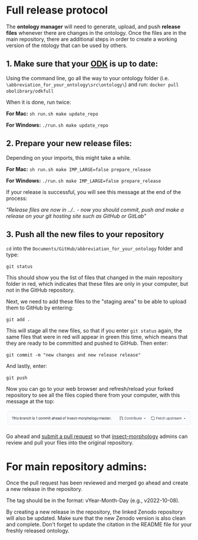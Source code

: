 # Full release protocol #

The  **ontology manager** will need to generate, upload, and push **release files** whenever there are changes in the ontology. Once the files are in the main repository, there are additional steps in order to create a working version of the ntology that can be used by others.

## **1. Make sure that your [ODK](https://github.com/INCATools/ontology-development-kit) is up to date:** ##
Using the command line, go all the way to your ontology folder (i.e. `\abbreviation_for_your_ontology\src\ontology\`)
and run: 
`docker pull obolibrary/odkfull`

When it is done, run twice: 

**For Mac:**
`sh run.sh make update_repo`

**For Windows:**
`./run.sh make update_repo`

## **2. Prepare your new release files:** ## 
Depending on your imports, this might take a while.

**For Mac:**
`sh run.sh make IMP_LARGE=false prepare_release`

**For Windows:**
`./run.sh make IMP_LARGE=false prepare_release`

If your release is successful, you will see this message at the end of the process:

*"Release files are now in ../.. - now you should commit, push and make a release on your git hosting site such as GitHub or GitLab"*

## **3. Push all the new files to your repository** ##

`cd` into the `Documents/GitHub/abbreviation_for_your_ontology` folder and type:

`git status`

This should show you the list of files that changed in the main repository folder in red, which indicates that these files are only in your computer, but not in the GitHub repository.

Next, we need to add these files to the "staging area" to be able to upload them to GitHub by entering:

`git add .`

This will stage all the new files, so that if you enter `git status` again, the same files that were in red will appear in green this time, which means that they are ready to be committed and pushed to GitHub. Then enter:

`git commit -m "new changes and new release release"`

And lastly, enter:

`git push`

Now you can go to your web browser and refresh/reload your forked repository to see all the files copied there from your computer, with this message at the top:

![GitHub Branch Ahead](https://github.com/insect-morphology/Manual/blob/main/img/GitHubBranchEven.png)

Go ahead and [submit a pull request](https://github.com/insect-morphology/Manual/blob/main/Sections/Submit-pull-request.md) so that [insect-morphology](https://github.com/insect-morphology) admins can review and pull your files into the original repository.

# **For main repository admins:** #

Once the pull request has been reviewed and merged go ahead and create a new release in the repository. 

The tag should be in the format: vYear-Month-Day (e.g., v2022-10-08).

By creating a new release in the repository, the linked Zenodo repository will also be updated. Make sure that the new Zenodo version is also clean and complete. Don't forget to update the citation in the README file for your freshly released ontology.
